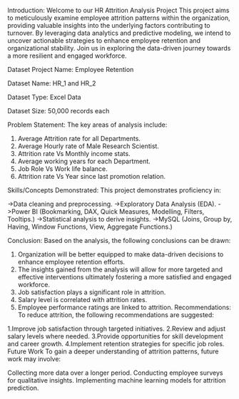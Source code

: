 Introduction:
Welcome to our HR Attrition Analysis Project This project aims to meticulously examine employee attrition patterns within the organization, providing valuable insights into the underlying factors contributing to turnover. By leveraging data analytics and predictive modeling, we intend to uncover actionable strategies to enhance employee retention and organizational stability. Join us in exploring the data-driven journey towards a more resilient and engaged workforce.

Dataset
Project Name: Employee Retention

Dataset Name: HR_1 and HR_2

Dataset Type: Excel Data

Dataset Size: 50,000 records each


Problem Statement:
The key areas of analysis include:

1. Average Attrition rate for all Departments.
2. Average Hourly rate of Male Research Scientist.
3. Attrition rate Vs Monthly income stats.
4. Average working years for each Department.
5. Job Role Vs Work life balance.
6. Attrition rate Vs Year since last promotion relation.

   
Skills/Concepts Demonstrated:
This project demonstrates proficiency in:

->Data cleaning and preprocessing.
->Exploratory Data Analysis (EDA).
->Power BI (Bookmarking, DAX, Quick Measures, Modelling, Filters, Tooltips.)
->Statistical analysis to derive insights.
->MySQL (Joins, Group by, Having, Window Functions, View, Aggregate Functions.)


Conclusion:
Based on the analysis, the following conclusions can be drawn:

1. Organization will be better equipped to make data-driven decisions to enhance employee retention efforts.
2. The insights gained from the analysis will allow for more targeted and effective interventions ultimately fostering a more satisfied and engaged workforce.
3. Job satisfaction plays a significant role in attrition.
4. Salary level is correlated with attrition rates.
5. Employee performance ratings are linked to attrition.
Recommendations:
To reduce attrition, the following recommendations are suggested:

1.Improve job satisfaction through targeted initiatives.
2.Review and adjust salary levels where needed.
3.Provide opportunities for skill development and career growth.
4.Implement retention strategies for specific job roles.
Future Work
To gain a deeper understanding of attrition patterns, future work may involve:

Collecting more data over a longer period.
Conducting employee surveys for qualitative insights.
Implementing machine learning models for attrition prediction.
